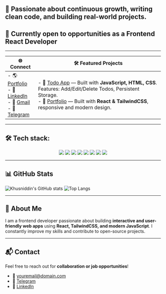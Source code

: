## 🚀 Passionate about continuous growth, writing clean code, and building real-world projects.  
## 🎯 Currently open to opportunities as a **Frontend React Developer**

---

| 🌐 Connect | 🛠️ Featured Projects |
|-----------|--------------------|
| - 🌎 [Portfolio](https://yourportfolio.com)<br>- 💼 [LinkedIn](https://linkedin.com/in/your-link)<br>- 📧 [Gmail](kh.sh.iskandarov@gmail.com)<br>- 💬 [Telegram](https://t.me/yourusername) | - 🔗 [Todo App](https://github.com/yourusername/todo-app) — Built with **JavaScript, HTML, CSS**. Features: Add/Edit/Delete Todos, Persistent Storage.<br>- 🔗 [Portfolio](https://github.com/yourusername/portfolio) — Built with **React & TailwindCSS**, responsive and modern design. |

---

## 🛠️ Tech stack:
<p align="center">
  <img src="https://img.shields.io/badge/HTML-E34F26?style=for-the-badge&logo=html5&logoColor=white&gradient=red,orange"/>
  <img src="https://img.shields.io/badge/CSS-1572B6?style=for-the-badge&logo=css3&logoColor=white&gradient=blue,cyan"/>
  <img src="https://img.shields.io/badge/Sass-CC6699?style=for-the-badge&logo=sass&logoColor=white&gradient=pink,purple"/>
  <img src="https://img.shields.io/badge/Bootstrap-7952B3?style=for-the-badge&logo=bootstrap&logoColor=white&gradient=purple,indigo"/>
  <img src="https://img.shields.io/badge/JavaScript-F7DF1E?style=for-the-badge&logo=javascript&logoColor=black&gradient=yellow,orange"/>
  <img src="https://img.shields.io/badge/React-61DAFB?style=for-the-badge&logo=react&logoColor=black&gradient=cyan,blue"/>
  <img src="https://img.shields.io/badge/TailwindCSS-06B6D4?style=for-the-badge&logo=tailwind-css&logoColor=white&gradient=cyan,blue"/>
  <img src="https://img.shields.io/badge/Git-F05032?style=for-the-badge&logo=git&logoColor=white&gradient=red,orange"/>
</p>

---

## 📊 GitHub Stats
![Khusniddin's GitHub stats](https://github-readme-stats.vercel.app/api?username=yourusername&show_icons=true&theme=tokyonight)
![Top Langs](https://github-readme-stats.vercel.app/api/top-langs/?username=yourusername&layout=compact&theme=tokyonight)

---

## 📌 About Me
I am a frontend developer passionate about building **interactive and user-friendly web apps** using **React, TailwindCSS, and modern JavaScript**. I constantly improve my skills and contribute to open-source projects.  

---

## 📬 Contact
Feel free to reach out for **collaboration or job opportunities**!  
- 📧 [youremail@domain.com](mailto:youremail@domain.com)  
- 💬 [Telegram](https://t.me/yourusername)  
- 💼 [LinkedIn](https://linkedin.com/in/your-link)  
